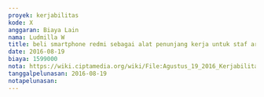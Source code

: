 ```yaml
---
proyek: kerjabilitas
kode: X
anggaran: Biaya Lain
nama: Ludmilla W
title: beli smartphone redmi sebagai alat penunjang kerja untuk staf area Medan
date: 2016-08-19
biaya: 1599000
nota: https://wiki.ciptamedia.org/wiki/File:Agustus_19_2016_Kerjabilitas_X_smartphone_untuk_staf_medan_akbar.jpg
tanggalpelunasan: 2016-08-19
notapelunasan:
---
```


